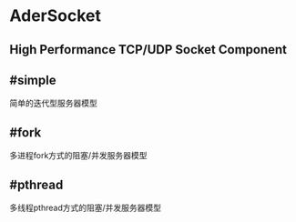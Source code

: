 # AderSocket
High Performance TCP/UDP Socket Component
-------

#simple
-------
简单的迭代型服务器模型

#fork
-------
多进程fork方式的阻塞/并发服务器模型

#pthread
-------
多线程pthread方式的阻塞/并发服务器模型
